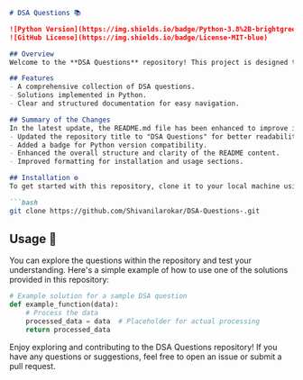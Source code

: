 ```markdown
# DSA Questions 📚

![Python Version](https://img.shields.io/badge/Python-3.8%2B-brightgreen)
![GitHub License](https://img.shields.io/badge/License-MIT-blue)

## Overview
Welcome to the **DSA Questions** repository! This project is designed to help you practice and enhance your understanding of various Data Structures and Algorithms (DSA) through a collection of questions and their respective solutions.

## Features
- A comprehensive collection of DSA questions.
- Solutions implemented in Python.
- Clear and structured documentation for easy navigation.

## Summary of the Changes
In the latest update, the README.md file has been enhanced to improve its aesthetics and clarity. Here are the key changes made:
- Updated the repository title to "DSA Questions" for better readability.
- Added a badge for Python version compatibility.
- Enhanced the overall structure and clarity of the README content.
- Improved formatting for installation and usage sections.

## Installation ⚙️
To get started with this repository, clone it to your local machine using the following command:

```bash
git clone https://github.com/Shivanilarokar/DSA-Questions-.git
```

## Usage 📝
You can explore the questions within the repository and test your understanding. Here's a simple example of how to use one of the solutions provided in this repository:

```python
# Example solution for a sample DSA question
def example_function(data):
    # Process the data
    processed_data = data  # Placeholder for actual processing
    return processed_data
```

Enjoy exploring and contributing to the DSA Questions repository! If you have any questions or suggestions, feel free to open an issue or submit a pull request.
```